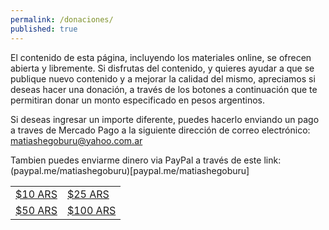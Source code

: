 ```yaml
---
permalink: /donaciones/
published: true
---
```

El contenido de esta página, incluyendo los materiales online, se ofrecen abierta y libremente. Si disfrutas del contenido, y quieres ayudar a que se publique nuevo contenido y a mejorar la calidad del mismo, apreciamos si deseas hacer una donación, a través de los botones a continuación que te permitiran donar un monto especificado en pesos argentinos.

Si deseas ingresar un importe diferente, puedes hacerlo enviando un pago a traves de Mercado Pago a la siguiente dirección de correo electrónico: matiashegoburu@yahoo.com.ar

Tambien puedes enviarme dinero via PayPal a través de este link: (paypal.me/matiashegoburu)[paypal.me/matiashegoburu]

<script type="text/javascript">

(function(){function $MPC_load(){window.$MPC_loaded !== true && (function(){var s = document.createElement("script");s.type = "text/javascript";s.async = true;s.src = document.location.protocol+"//secure.mlstatic.com/mptools/render.js";var x = document.getElementsByTagName('script')[0];x.parentNode.insertBefore(s, x);window.$MPC_loaded = true;})();}window.$MPC_loaded !== true ? (window.attachEvent ?window.attachEvent('onload', $MPC_load) : window.addEventListener('load', $MPC_load, false)) : null;})();

</script>

<table cellspacing="0" style="border: none" >
	<tr>
    <td><a mp-mode="dftl" href="https://www.mercadopago.com/mla/checkout/start?pref_id=86473927-7064d3d2-f641-4ce5-b814-cf2de968e4f7" name="MP-payButton" class='blue-ar-l-ov-arall'>$10 ARS</a>
</td>
    <td><a mp-mode="dftl" href="https://www.mercadopago.com/mla/checkout/start?pref_id=86473927-a6b4f75c-c1ea-46fc-8257-bd8aad467fdf" name="MP-payButton" class='blue-ar-l-ov-arall'>$25 ARS</a></td>
    </tr>
    <tr>
    <td><a mp-mode="dftl" href="https://www.mercadopago.com/mla/checkout/start?pref_id=86473927-b5fc71e9-f094-413e-8ca3-34b15fba4b76" name="MP-payButton" class='blue-ar-l-ov-arall'>$50 ARS</a>
</td>
    <td><a mp-mode="dftl" href="https://www.mercadopago.com/mla/checkout/start?pref_id=86473927-58d1ecea-23ab-47d9-be9d-fa8740cec244" name="MP-payButton" class='blue-ar-l-ov-arall'>$100 ARS</a>
</td>
    </tr>

</table>
